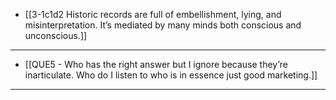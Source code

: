 - [[3-1c1d2 Historic records are full of embellishment, lying, and misinterpretation. It’s mediated by many minds both conscious and unconscious.]]
---
- [[QUE5 - Who has the right answer but I ignore because they’re inarticulate. Who do I listen to who is in essence just good marketing.]]
---
